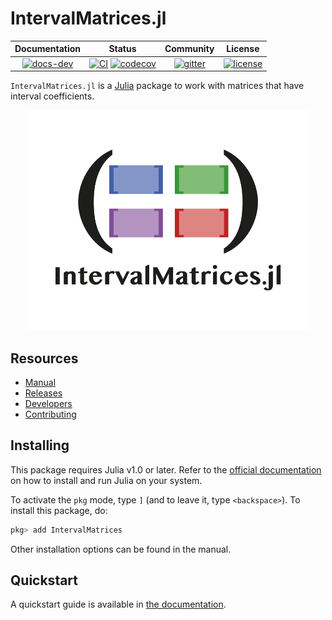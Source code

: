 # IntervalMatrices.jl

| **Documentation** | **Status** | **Community** | **License** |
|:-----------------:|:----------:|:-------------:|:-----------:|
| [![docs-dev][dev-img]][dev-url] | [![CI][ci-img]][ci-url] [![codecov][cov-img]][cov-url] | [![gitter][chat-img]][chat-url] | [![license][lic-img]][lic-url] |

[dev-img]: https://img.shields.io/badge/docs-latest-blue.svg
[dev-url]: https://juliareach.github.io/IntervalMatrices.jl/dev/
[ci-img]: https://github.com/JuliaReach/IntervalMatrices.jl/workflows/CI/badge.svg
[ci-url]: https://github.com/JuliaReach/IntervalMatrices.jl/actions/workflows/ci.yml
[cov-img]: https://codecov.io/github/JuliaReach/IntervalMatrices.jl/coverage.svg
[cov-url]: https://app.codecov.io/github/JuliaReach/IntervalMatrices.jl
[chat-img]: https://img.shields.io/badge/zulip-join_chat-brightgreen.svg
[chat-url]: https://julialang.zulipchat.com/#narrow/stream/278609-juliareach
[lic-img]: https://img.shields.io/github/license/mashape/apistatus.svg
[lic-url]: https://github.com/JuliaReach/IntervalMatrices.jl/blob/master/LICENSE

`IntervalMatrices.jl` is a [Julia](http://julialang.org) package to work with
matrices that have interval coefficients.

<p align="center">
    <img src="docs/src/assets/banner.jpg" alt="IntervalMatrices.jl" width="450"/>
</p>

## Resources

- [Manual](http://juliareach.github.io/IntervalMatrices.jl/latest/)
- [Releases](https://github.com/JuliaReach/IntervalMatrices.jl/releases)
- [Developers](https://juliareach.github.io/IntervalMatrices.jl/latest/about/#Credits-1)
- [Contributing](https://juliareach.github.io/IntervalMatrices.jl/latest/about/#Contributing-1)

## Installing

This package requires Julia v1.0 or later. Refer to the
[official documentation](https://julialang.org/downloads) on how to install and
run Julia on your system.

To activate the `pkg` mode, type `]` (and to leave it, type `<backspace>`). To
install this package, do:

```julia
pkg> add IntervalMatrices
```

Other installation options can be found in the manual.

## Quickstart

A quickstart guide is available in [the documentation](https://juliareach.github.io/IntervalMatrices.jl/latest/#Quickstart).
